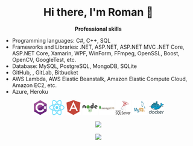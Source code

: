 <h1 align="center">Hi there, I'm Roman 👋
</h1>

<p align="center">
 <strong>
  Professional skills
  </strong>
</p>

- Programming languages: C#, C++, SQL
- Frameworks and Libraries: .NET, ASP.NET, ASP.NET MVC .NET Core, ASP.NET Core, Xamarin, WPF, WinForm, FFmpeg, OpenSSL, Boost, OpenCV, GoogleTest, etc.
- Database: MySQL, PostgreSQL, MongoDB, SQLite
- GitHub, , GitLab, Bitbucket
- AWS Lambda, AWS Elastic Beanstalk, Amazon Elastic Compute Cloud, Amazon EC2, etc.
- Azure, Heroku

<p align="center">
 
<img src="https://github.com/saifaustcse/saif/blob/main/images/csharp.svg" alt="csharp" width="40" height="40" />
<!-- <img src="https://github.com/saifaustcse/saif/blob/main/images/javascript.svg" alt="javascript" width="40" height="40" /> -->
<img src="https://github.com/saifaustcse/saif/blob/main/images/react.svg" alt="react" width="40" height="40" />
<img src="https://github.com/saifaustcse/saif/blob/main/images/angular.svg" alt="angular" width="40" height="40" />
<!-- <img src="https://github.com/saifaustcse/saif/blob/main/images/typescript.svg" alt="typescript" width="40" height="40" /> -->
<!-- <img src="https://github.com/saifaustcse/saif/blob/main/images/dot-net.svg" alt="dotNet" width="40" height="40" /> -->
<img src="https://github.com/saifaustcse/saif/blob/main/images/node.svg" raw=true alt="node" width="40" height="40"/>
<img src="https://github.com/saifaustcse/saif/blob/main/images/mongodb.svg" alt="mongodb" width="40" height="40" />
<img src="https://github.com/saifaustcse/saif/blob/main/images/mssql.svg" alt="mongodb" width="40" height="40" />
<img src="https://github.com/saifaustcse/saif/blob/main/images/mysql.svg" alt="mongodb" width="40" height="40" />
<img src="https://github.com/saifaustcse/saif/blob/main/images/docker.svg" alt="docker" width="40" height="40" />
<!-- <img src="https://img.icons8.com/color/48/000000/kubernetes.png" alt="kubernetes" width="43" height="43" /> -->

</p>


<p align="center">
 <a href="#" alt="Roman's github stats">
  <img src="https://github-readme-stats.vercel.app/api?username=ilromali&theme=tokyonight&show_icons=true" />
  <!-- <img src="https://github-readme-stats.vercel.app/api/top-langs/?username=ilromali" /> -->
 </a>
</p>


<p align="center">
 <a href="#" alt="Roman's github stats">
  <img src="https://github-readme-stats.vercel.app/api?username=saifaustcse&theme=tokyonight&show_icons=true" />
  <!-- <img src="https://github-readme-stats.vercel.app/api/top-langs/?username=saifaustcse" /> -->
 </a>
</p>
